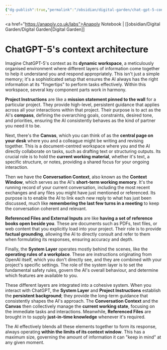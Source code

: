 ```yaml
---
{"dg-publish":true,"permalink":"/obsidian/digital-garden/chat-gpt-5-context-architecture/","created":"2025-08-13T21:46:40.065+01:00","updated":"2025-08-14T07:49:25.591+01:00"}
---
```


<a href="https://anapoly.co.uk/labs">Anapoly Notebook</a> | [[obsidian/Digital Garden/Digital Garden\|Digital Garden]] 

# ChatGPT-5's context architecture

Imagine ChatGPT-5's context as its **dynamic workspace**, a meticulously organised environment where different layers of information come together to help it understand you and respond appropriately. This isn't just a simple memory; it's a sophisticated setup that ensures the AI always has the right information at its "fingertips" to perform tasks effectively. Within this workspace, several key component parts work in harmony.

**Project Instructions** are like a **mission statement pinned to the wall** for a particular project. They provide high-level, persistent guidance that applies across all your interactions within that project. Their purpose is to act as the AI's **compass**, defining the overarching goals, constraints, desired tone, and priorities, ensuring the AI consistently behaves as the kind of partner you need it to be.

Next, there's the **Canvas**, which you can think of as the **central page on your desk** where you and a colleague might be writing and revising together. This is a document-centred workspace where you and the AI directly collaborate on tasks, such as drafting text or structuring outputs. Its crucial role is to hold the **current working material**, whether it's text, a specific structure, or notes, providing a shared focus for your ongoing interaction.

Then we have the **Conversation Context**, also known as the **Context Window**, which serves as the AI's **short-term working memory**. It's the running record of your current conversation, including the most recent exchanges and any files you might have just mentioned or referenced. Its purpose is to enable the AI to link each new reply to what has just been discussed, much like **remembering the last few turns in a meeting** to keep the conversation coherent and relevant.

**Referenced Files and External Inputs** are like **having a set of reference books open beside you**. These are documents such as PDFs, text files, or web content that you explicitly load into your project. Their role is to provide **factual grounding**, allowing the AI to directly consult and refer to them when formulating its responses, ensuring accuracy and depth.

Finally, the **System Layer** operates mostly behind the scenes, like the **operating rules of a workplace**. These are instructions originating from OpenAI itself, which you don't directly see, and they are combined with your project's specific settings.  The role of the system layer is to set the fundamental safety rules, govern the AI's overall behaviour, and determine which features are available to you.

These different layers are integrated into a cohesive system. When you interact with ChatGPT, the **System Layer** and **Project Instructions** establish the **persistent background**; they provide the long-term guidance that consistently shapes the AI's approach. The **Conversation Context** and the **Canvas** then collectively manage the **current working state**, focusing on the immediate tasks and interactions. Meanwhile, **Referenced Files** are brought in to supply **just-in-time knowledge** whenever it's required.

The AI effectively blends all these elements together to form its response, always operating **within the limits of its context window**. This has a maximum size, governing the amount of information it can "keep in mind" at any given moment. 